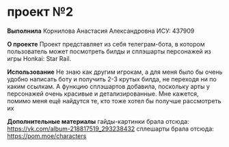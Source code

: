 # проект №2
__Выполнила__
Корнилова Анастасия Александровна ИСУ: 437909

__О проекте__
Проект представляет из себя телеграм-бота, в котором пользователь может посмотреть билды и сплэшарты персонажей из игры Honkai: Star Rail.

__Использование__
Не знаю как другим игрокам, а для меня было бы очень удобно написать боту и получить 2-3 крутых билда, не переходя ни по каким ссылкам. А функцию сплэшартов добавила, поскольку арты у персонажей очень красивые и детализированные. Мне кажется, помимо меня ещё найдутся те, кто тоже хотел бы получше рассмотреть их

__Дополнительные материалы__
гайды-картинки брала отсюда: https://vk.com/album-218817519_293238432
сплешарты брала отсюда: https://pom.moe/characters
